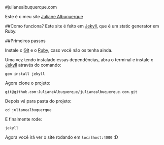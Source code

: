 #julianealbuquerque.com

Este é o meu site [Juliane Albuquerque](https://github.com/JulianeAlbuquerque)

##Como funciona?
Este site é feito em [Jekyll](http:/jekyllrb.com/), que é um static generator em Ruby.

##Primeiros passos

Instale o [Git](http://git-scm.com/downloads) e o [Ruby](http://www.ruby-lang.org/pt/downloads/), caso você não os tenha ainda.

Uma vez tendo instalado essas dependências, abra o terminal e instale o [Jekyll](http://jekyllrb.com/) através do comando:

	gem install jekyll

Agora clone o projeto:

	git@github.com:JulianeAlbuquerque/julianealbuquerque.com.git

Depois vá para pasta do projeto:

	cd julianealbuquerque

E finalmente rode:

	jekyll

Agora você irá ver o site rodando em `localhost:4000` :D 
